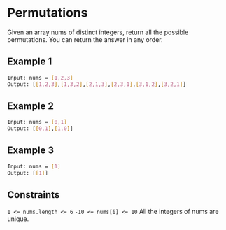# Permutations

Given an array nums of distinct integers, return all the possible permutations. You can return the answer in any order.

## Example 1

```bash
Input: nums = [1,2,3]
Output: [[1,2,3],[1,3,2],[2,1,3],[2,3,1],[3,1,2],[3,2,1]]
```

## Example 2

```bash
Input: nums = [0,1]
Output: [[0,1],[1,0]]
```

## Example 3

```bash
Input: nums = [1]
Output: [[1]]
```

## Constraints

`1 <= nums.length <= 6`
`-10 <= nums[i] <= 10`
All the integers of nums are unique.
